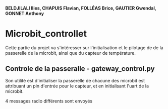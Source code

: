 #### BELDJILALI Ilies, CHAPUIS Flavian, FOLLÉAS Brice, GAUTIER Gwendal, GONNET Anthony

# Microbit_controllet

Cette partie du projet va s'intéresser sur l'initialisation et le pilotage de de la passerelle de la microbit, ainsi que du capteur de température.

## Controle de la passeralle - gateway_control.py

Son utilité est d'initialiser la passerelle de chacune des microbit est attribuant un pin d'entrée pour le capteur, et en initialisant l'uart de la microbit.

4 messages radio différents sont envoyés 

